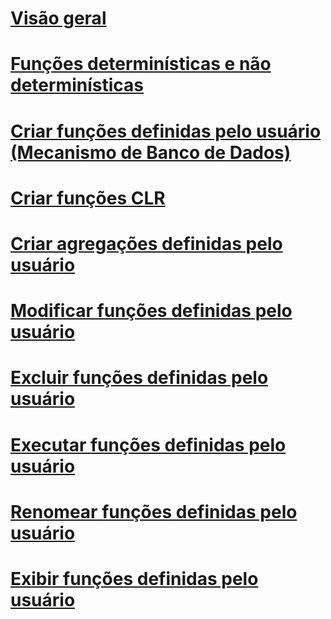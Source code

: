 # [Visão geral](user-defined-functions.md)  
# [Funções determinísticas e não determinísticas](deterministic-and-nondeterministic-functions.md)  
# [Criar funções definidas pelo usuário (Mecanismo de Banco de Dados)](create-user-defined-functions-database-engine.md)  
# [Criar funções CLR](create-clr-functions.md)  
# [Criar agregações definidas pelo usuário](create-user-defined-aggregates.md)  
# [Modificar funções definidas pelo usuário](modify-user-defined-functions.md)  
# [Excluir funções definidas pelo usuário](delete-user-defined-functions.md)  
# [Executar funções definidas pelo usuário](execute-user-defined-functions.md)  
# [Renomear funções definidas pelo usuário](rename-user-defined-functions.md)  
# [Exibir funções definidas pelo usuário](view-user-defined-functions.md)  
